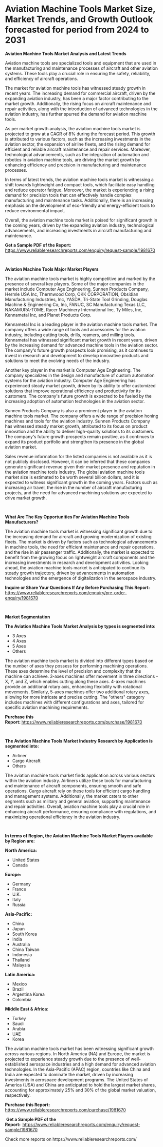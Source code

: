 <p><h1>Aviation Machine Tools Market Size, Market Trends, and Growth Outlook forecasted for period from 2024 to 2031</h1></p><p><strong>Aviation Machine Tools Market Analysis and Latest Trends</strong></p>
<p><p>Aviation machine tools are specialized tools and equipment that are used in the manufacturing and maintenance processes of aircraft and other aviation systems. These tools play a crucial role in ensuring the safety, reliability, and efficiency of aircraft operations.</p><p>The market for aviation machine tools has witnessed steady growth in recent years. The increasing demand for commercial aircraft, driven by the expanding aviation industry, has been a major factor contributing to the market growth. Additionally, the rising focus on aircraft maintenance and repair activities, along with the introduction of advanced technologies in the aviation industry, has further spurred the demand for aviation machine tools.</p><p>As per market growth analysis, the aviation machine tools market is projected to grow at a CAGR of 8% during the forecast period. This growth is attributed to various factors, such as the increasing investments in the aviation sector, the expansion of airline fleets, and the rising demand for efficient and reliable aircraft maintenance and repair services. Moreover, technological advancements, such as the integration of automation and robotics in aviation machine tools, are driving the market growth by enhancing efficiency and precision in manufacturing and maintenance processes.</p><p>In terms of latest trends, the aviation machine tools market is witnessing a shift towards lightweight and compact tools, which facilitate easy handling and reduce operator fatigue. Moreover, the market is experiencing a rising demand for precision tools that can effectively handle complex manufacturing and maintenance tasks. Additionally, there is an increasing emphasis on the development of eco-friendly and energy-efficient tools to reduce environmental impact.</p><p>Overall, the aviation machine tools market is poised for significant growth in the coming years, driven by the expanding aviation industry, technological advancements, and increasing investments in aircraft manufacturing and maintenance.</p></p>
<p><strong>Get a Sample PDF of the Report:&nbsp;</strong> <a href="https://www.reliableresearchreports.com/enquiry/request-sample/1981670">https://www.reliableresearchreports.com/enquiry/request-sample/1981670</a></p>
<p>&nbsp;</p>
<p><strong>Aviation Machine Tools Major Market Players</strong></p>
<p><p>The aviation machine tools market is highly competitive and marked by the presence of several key players. Some of the major companies in the market include Computer Age Engineering, Sunnen Products Company, Hermle USA Inc, Thermwood Corp, OKK CORPORATION, Obsidian Manufacturing Industries, Inc, YASDA, Tri-State Tool Grinding, Douglas Machine & Engineering Co, Inc, FANUC, SC Manufacturing Texas LLC, NAKAMURA-TOME, Racer Machinery International Inc, Ty Miles, Inc, Kennametal Inc, and Planet Products Corp.</p><p>Kennametal Inc is a leading player in the aviation machine tools market. The company offers a wide range of tools and accessories for the aviation industry, including cutting tools, drills, reamers, and milling tools. Kennametal has witnessed significant market growth in recent years, driven by the increasing demand for advanced machine tools in the aviation sector. The company's future growth prospects look promising, as it continues to invest in research and development to develop innovative products and solutions to meet the evolving needs of the industry.</p><p>Another key player in the market is Computer Age Engineering. The company specializes in the design and manufacture of custom automation systems for the aviation industry. Computer Age Engineering has experienced steady market growth, driven by its ability to offer customized solutions that improve operational efficiency and productivity for its customers. The company's future growth is expected to be fueled by the increasing adoption of automation technologies in the aviation sector.</p><p>Sunnen Products Company is also a prominent player in the aviation machine tools market. The company offers a wide range of precision honing machines and tools for the aviation industry. Sunnen Products Company has witnessed steady market growth, attributed to its focus on product innovation and the ability to deliver high-quality solutions to its customers. The company's future growth prospects remain positive, as it continues to expand its product portfolio and strengthen its presence in the global aviation market.</p><p>Sales revenue information for the listed companies is not available as it is not publicly disclosed. However, it can be inferred that these companies generate significant revenue given their market presence and reputation in the aviation machine tools industry. The global aviation machine tools market size is estimated to be worth several billion dollars, and it is expected to witness significant growth in the coming years. Factors such as increasing air travel, the rise in the number of aircraft manufacturing projects, and the need for advanced machining solutions are expected to drive market growth.</p></p>
<p>&nbsp;</p>
<p><strong>What Are The Key Opportunities For Aviation Machine Tools Manufacturers?</strong></p>
<p><p>The aviation machine tools market is witnessing significant growth due to the increasing demand for aircraft and growing modernization of existing fleets. The market is driven by factors such as technological advancements in machine tools, the need for efficient maintenance and repair operations, and the rise in air passenger traffic. Additionally, the market is expected to benefit from the growing focus on lightweight aircraft components and the increasing investments in research and development activities. Looking ahead, the aviation machine tools market is anticipated to continue its steady growth trajectory, driven by advancements in automation technologies and the emergence of digitalization in the aerospace industry.</p></p>
<p><strong>Inquire or Share Your Questions If Any Before Purchasing This Report:</strong> <a href="https://www.reliableresearchreports.com/enquiry/pre-order-enquiry/1981670">https://www.reliableresearchreports.com/enquiry/pre-order-enquiry/1981670</a></p>
<p>&nbsp;</p>
<p><strong>Market Segmentation</strong></p>
<p><strong>The Aviation Machine Tools Market Analysis by types is segmented into:</strong></p>
<p><ul><li>3 Axes</li><li>4 Axes</li><li>5 Axes</li><li>Others</li></ul></p>
<p><p>The aviation machine tools market is divided into different types based on the number of axes they possess for performing machining operations. These axes determine the level of precision and complexity that the machine can achieve. 3-axes machines offer movement in three directions - X, Y, and Z, which enables cutting along these axes. 4-axes machines provide an additional rotary axis, enhancing flexibility with rotational movements. Similarly, 5-axes machines offer two additional rotary axes, allowing for more intricate and precise cutting. The "others" category includes machines with different configurations and axes, tailored for specific aviation machining requirements.</p></p>
<p><strong>Purchase this Report:&nbsp;</strong><a href="https://www.reliableresearchreports.com/purchase/1981670">https://www.reliableresearchreports.com/purchase/1981670</a></p>
<p>&nbsp;</p>
<p><strong>The Aviation Machine Tools Market Industry Research by Application is segmented into:</strong></p>
<p><ul><li>Airliner</li><li>Cargo Aircraft</li><li>Others</li></ul></p>
<p><p>The aviation machine tools market finds application across various sectors within the aviation industry. Airliners utilize these tools for manufacturing and maintenance of aircraft components, ensuring smooth and safe operations. Cargo aircraft rely on these tools for efficient cargo handling and management systems. Additionally, the market caters to other segments such as military and general aviation, supporting maintenance and repair activities. Overall, aviation machine tools play a crucial role in enhancing aircraft performance, ensuring compliance with regulations, and maximizing operational efficiency in the aviation industry.</p></p>
<p>&nbsp;</p>
<p><strong>In terms of Region, the Aviation Machine Tools Market Players available by Region are:</strong></p>
<p>
    <p> <strong> North America: </strong>
        <ul>
            <li>United States</li>
            <li>Canada</li>
        </ul>
        </p> 
    <p> <strong> Europe: </strong>
        <ul>
            <li>Germany</li>
            <li>France</li>
            <li>U.K.</li>
            <li>Italy</li>
            <li>Russia</li>
        </ul>
        </p> 
    <p> <strong> Asia-Pacific: </strong>
        <ul>
            <li>China</li>
            <li>Japan</li>
            <li>South Korea</li>
            <li>India</li>
            <li>Australia</li>
            <li>China Taiwan</li>
            <li>Indonesia</li>
            <li>Thailand</li>
            <li>Malaysia</li>
        </ul>
        </p> 
    <p> <strong> Latin America: </strong>
        <ul>
            <li>Mexico</li>
            <li>Brazil</li>
            <li>Argentina Korea</li>
            <li>Colombia</li>
        </ul>
        </p> 
    <p> <strong> Middle East & Africa: </strong>
        <ul>
            <li>Turkey</li>
            <li>Saudi</li>
            <li>Arabia</li>
            <li>UAE</li>
            <li>Korea</li>
        </ul>
    </p>
    </p>
<p><p>The aviation machine tools market has been witnessing significant growth across various regions. In North America (NA) and Europe, the market is projected to experience steady growth due to the presence of well-established aerospace industries and a high demand for advanced aviation technologies. In the Asia-Pacific (APAC) region, countries like China and India are expected to dominate the market, driven by increasing investments in aerospace development programs. The United States of America (USA) and China are anticipated to hold the largest market shares, accounting for approximately 25% and 30% of the global market valuation, respectively.</p></p>
<p><strong>Purchase this Report: </strong><a href="https://www.reliableresearchreports.com/purchase/1981670">https://www.reliableresearchreports.com/purchase/1981670</a></p>
<p>&nbsp;<strong>Get a Sample PDF of the Report:&nbsp;&nbsp;</strong><a href="https://www.reliableresearchreports.com/enquiry/request-sample/1981670">https://www.reliableresearchreports.com/enquiry/request-sample/1981670</a></p>
<p><strong></strong></p>
<p>Check more reports on https://www.reliableresearchreports.com/</p>